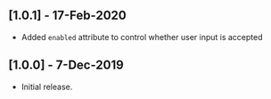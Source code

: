 ## [1.0.1] - 17-Feb-2020
* Added `enabled` attribute to control whether user input  is accepted

## [1.0.0] - 7-Dec-2019
* Initial release.

